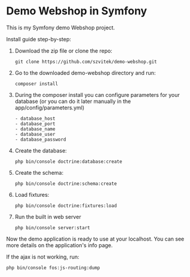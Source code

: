 Demo Webshop in Symfony
========

This is my Symfony demo Webshop project.

Install guide step-by-step:

1. Download the zip file or clone the repo:
    ```
    git clone https://github.com/szvitek/demo-webshop.git
    ```

2. Go to the downloaded demo-webshop directory and run:
    ```
    composer install
    ```

3. During the composer install you can configure parameters for your database (or you can do it later manually in the app/config/parameters.yml) 
    ```
    - database_host
    - database_port
    - database_name 
    - database_user 
    - database_password
    ```

4. Create the database:
    ```
    php bin/console doctrine:database:create
    ```

5. Create the schema:
    ```
    php bin/console doctrine:schema:create
    ```

6. Load fixtures:
    ```
    php bin/console doctrine:fixtures:load
    ```

6. Run the built in web server
    ```
    php bin/console server:start
    ```

Now the demo application is ready to use at your localhost. You can see more details on the application's info page.

If the ajax is not working, run:
```
php bin/console fos:js-routing:dump
```